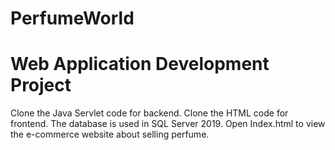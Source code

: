# PerfumeWorld
# Web Application Development Project
Clone the Java Servlet code for backend.
Clone the HTML code for frontend.
The database is used in SQL Server 2019.
Open Index.html to view the e-commerce website about selling perfume.
